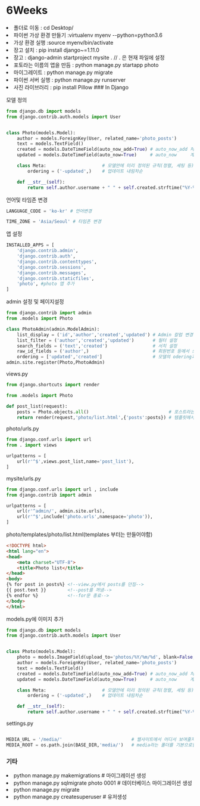 
# 6Weeks

<li> 폴더로 이동 : cd Desktop/<name>
<li> 파이썬 가상 환경 만들기 :virtualenv myenv --python=python3.6 
<li> 가상 환경 실행 :source myenv/bin/activate
<li> 장고 설치 : pip install django~=1.11.0
<li> 장고 : django-admin startproject mysite . // . 은 현재 파일에 설정
<li> 포토라는 이름의 앱을 만듬 : python manage.py startapp photo
<li> 마이그레이트 : python manage.py migrate
<li> 파이썬 서버 실행 : python manage.py runserver
<li> 사진 라이브러리 : pip install Pillow
### In Django

모델 정의

```python
from django.db import models
from django.contrib.auth.models import User


class Photo(models.Model):
    author = models.ForeignKey(User, related_name='photo_posts')
    text = models.TextField()
    created = models.DateTimeField(auto_now_add=True) # auto_now_add 처음에만 업데이트
    updated = models.DateTimeField(auto_now=True)     # auto_now     계속 자동 업데이트

    class Meta:                     # 모델안에 미리 정의된 규칙(정렬, 세팅 등)
        ordering = ('-updated',)    # 업데이트 내림차순

    def __str__(self):
        return self.author.username + " " + self.created.strftime("%Y-%m-%d %H:%i:%s")
```


언어및 타임존 변경

```python
LANGUAGE_CODE = 'ko-kr' # 언어변경

TIME_ZONE = 'Asia/Seoul' # 타임존 변경
```

앱 설정

```python
INSTALLED_APPS = [
    'django.contrib.admin',
    'django.contrib.auth',
    'django.contrib.contenttypes',
    'django.contrib.sessions',
    'django.contrib.messages',
    'django.contrib.staticfiles',
    'photo', #photo 앱 추가
]
```

admin 설정 및 페이지설정

```python
from django.contrib import admin
from .models import Photo

class PhotoAdmin(admin.ModelAdmin):
    list_display = ('id','author','created','updated') # Admin 칼럼 변경
    list_filter = ('author','created','updated')       # 필터 설정
    search_fields = ('text','created')                 # 서치 설정
    raw_id_fields = ('author',)                        # 회원번호 등에서 쓰듯, 검색 가능,은 필수
    ordering = ['updated','created']                   # 모델의 odering과 다름, admin페이지의 오더링순
admin.site.register(Photo,PhotoAdmin)
```

views.py 

```python
from django.shortcuts import render

from .models import Photo

def post_list(request):
    posts = Photo.objects.all()                              # 포스트라는 변수에 모든것을 불러옮.
    return render(request,'photo/list.html',{'posts':posts}) # 템플릿에서 'posts' 라는 변수를 사용함, posts는 이클래스의 값 

```

photo/urls.py

```python
from django.conf.urls import url
from . import views

urlpatterns = [
    url(r'^$',views.post_list,name='post_list'),
]
```

mysite/urls.py

```python
from django.conf.urls import url , include
from django.contrib import admin

urlpatterns = [
    url(r'^admin/', admin.site.urls),
    url(r'^$',include('photo.urls',namespace='photo')),
]

```

photo/templates/photo/list.html(templates 부터는 만들어야함)

```html
<!DOCTYPE html>
<html lang="en">
<head>
    <meta charset="UTF-8">
    <title>Photo list</title>
</head>
<body>
{% for post in posts%} <!--view.py에서 posts를 던짐-->
{{ post.text }}        <!--post를 꺼냄-->
{% endfor %}           <!--for문 종료-->
</body>
</html>
```

models.py에 이미지 추가

```python
from django.db import models
from django.contrib.auth.models import User


class Photo(models.Model):
    photo = models.ImageField(upload_to='photos/%Y/%m/%d', blank=False, default='NoImage.jpg') # 이미지 추가
    author = models.ForeignKey(User, related_name='photo_posts')
    text = models.TextField()
    created = models.DateTimeField(auto_now_add=True) # auto_now_add 처음에만 업데이트
    updated = models.DateTimeField(auto_now=True)     # auto_now     계속 자동 업데이트

    class Meta:                     # 모델안에 미리 정의된 규칙(정렬, 세팅 등)
        ordering = ('-updated',)    # 업데이트 내림차순

    def __str__(self):
        return self.author.username + " " + self.created.strftime("%Y-%m-%d %H:%i:%s")
```

settings.py

```python

MEDIA_URL = '/media/'                          # 웹사이트에서 어디서 보여줄지
MEDIA_ROOT = os.path.join(BASE_DIR,'media/')   # media라는 폴더를 기본으로함

```
### 기타

<li> python manage.py makemigrations   # 마이그레이션 생성
<li> python manage.py sqlmigrate photo 0001 #  데이터베이스 마이그레이션 생성
<li> python manage.py migrate
<li> python manage.py createsuperuser # 유저생성
